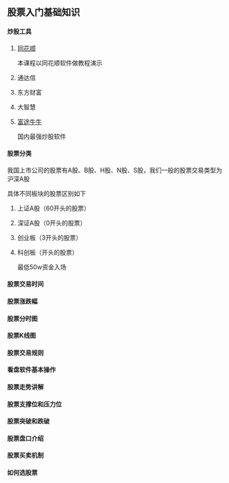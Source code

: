 ## 股票入门基础知识

#### 炒股工具

1. [同花顺](http://activity.ths123.com/html/free/150324/)

   本课程以同花顺软件做教程演示

2. 通达信

3. 东方财富

4. 大智慧

5. [富途牛牛](https://www.futunn.com/download/windows?lang=zh-CN)

   国内最强炒股软件

#### 股票分类

我国上市公司的股票有A股、B股、H股、N股、S股，我们一般的股票交易类型为沪深A股

具体不同板块的股票区别如下

1. 上证A股（60开头的股票）

2. 深证A股（0开头的股票）

3. 创业板（3开头的股票）

4. 科创板（开头的股票）

   最低50w资金入场

#### 股票交易时间

#### 股票涨跌幅

#### 股票分时图

#### 股票K线图

#### 股票交易规则

#### 看盘软件基本操作

#### 股票走势讲解

#### 股票支撑位和压力位

#### 股票突破和跌破

#### 股票盘口介绍

#### 股票买卖机制

#### 如何选股票


